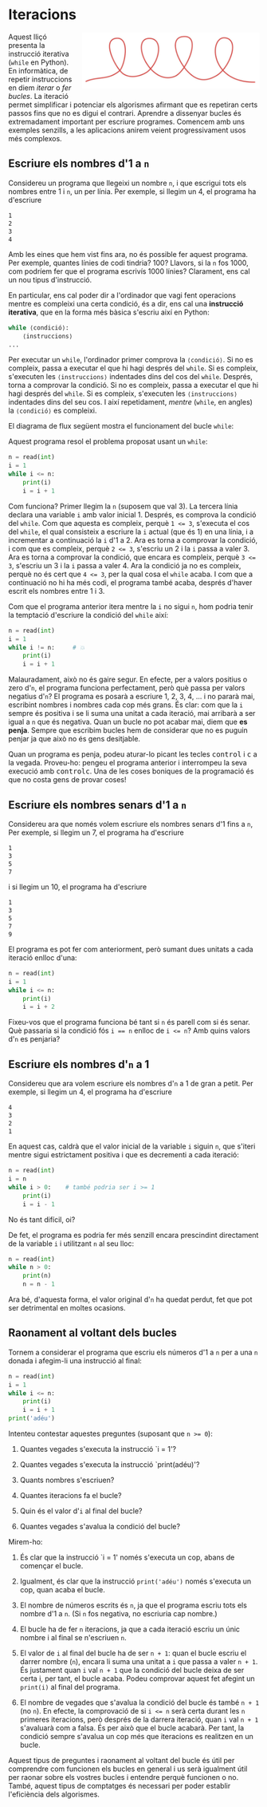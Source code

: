 
# Iteracions

<img src='./iteracions.png' style='height: 8em; float: right; margin: 0 0 1em 1em;'/>

Aquest lliçó presenta la instrucció iterativa (`while` en Python). En informàtica, de
repetir instruccions en diem *iterar* o *fer bucles*. La iteració permet simplificar i
potenciar els algorismes afirmant que es repetiran certs passos fins que no es
digui el contrari. Aprendre a dissenyar bucles és extremadament important per
escriure programes. Comencem amb uns exemples senzills, a les aplicacions anirem veient progressivament usos més complexos.


## Escriure els nombres d'1 a `n`

Considereu un programa que llegeixi un nombre `n`, i que escrigui tots els nombres entre 1 i `n`, un per línia. Per exemple, si llegim un 4, el programa ha d'escriure

```text
1
2
3
4
```

Amb les eines que hem vist fins ara, no és possible fer aquest programa. Per exemple, quantes línies de codi tindria? 100? Llavors, si la `n` fos 1000, com podríem fer que el programa escrivís 1000 línies? Clarament, ens cal un nou tipus d'instrucció.

En particular, ens cal poder dir a l'ordinador que vagi fent operacions mentre es compleixi una certa condició, és a dir, ens cal una **instrucció iterativa**, que en la forma més bàsica s'escriu així en Python:

```python
while ⟨condició⟩:
    ⟨instruccions⟩
...
```

Per executar un `while`, l'ordinador primer comprova la `⟨condició⟩`.
Si no es compleix, passa a executar el que hi hagi després del `while`.
Si es compleix, s'executen les `⟨instruccions⟩` indentades dins del cos del `while`.
Després, torna a comprovar la condició.
Si no es compleix, passa a executar el que hi hagi després del `while`.
Si es compleix,  s'executen les `⟨instruccions⟩` indentades dins del seu cos.
I així repetidament, _mentre_ (`while`, en angles) la `⟨condició⟩`
es compleixi.

El diagrama de flux següent mostra el funcionament del bucle `while`:

<MyFlowChart src='flow-while.ts'/>

Aquest programa resol el problema proposat usant un `while`:

```python
n = read(int)
i = 1
while i <= n:
    print(i)
    i = i + 1
```

Com funciona?
Primer llegim la `n` (suposem que val 3).
La tercera línia
declara una variable `i` amb valor inicial 1.
Després, es comprova la condició del `while`.
Com que aquesta es compleix, perquè `1 <= 3`,
s'executa el cos del `while`,
el qual consisteix a escriure la `i` actual (que és 1) en una línia,
i a incrementar a continuació la `i` d'1 a 2.
Ara es torna a comprovar la condició,
i com que es compleix, perquè `2 <= 3`, s'escriu un 2 i la `i` passa a valer 3.
Ara es torna a comprovar la condició,
que encara es compleix, perquè `3 <= 3`, s'escriu un 3 i la `i` passa a valer 4.
Ara la condició ja no es compleix,
perquè no és cert que `4 <= 3`,
per la qual cosa el `while` acaba.
I com que a continuació no hi ha més codi, el programa també acaba,
després d'haver escrit els nombres entre 1 i 3.

Com que el programa anterior itera mentre la `i` no sigui `n`, hom podria tenir la temptació d'escriure la condició del `while` així:

```python
n = read(int)
i = 1
while i != n:     # 💥
    print(i)
    i = i + 1
```

Malauradament, això no és gaire segur. En efecte, per a valors positius o zero d'`n`, el programa funciona perfectament, però què passa per valors negatius d'`n`? El programa es posarà a escriure 1, 2, 3, 4, ... i no pararà mai, escribint nombres i nombres cada cop més grans. És clar: com que la `i` sempre és positiva i se li suma una unitat a cada iteració, mai arribarà a ser igual a `n` que és negativa. Quan un bucle no pot acabar mai, diem que **es penja**. Sempre que escribim bucles hem de considerar que no es puguin penjar ja que això no és gens desitjable.

Quan un programa es penja, podeu aturar-lo picant les tecles <kbd>control</kbd> i <kbd>c</kbd> a la vegada. Proveu-ho: pengeu el programa anterior i interrompeu la seva execució amb <kbd>control</kbd><kbd>c</kbd>. Una de les coses boniques de la programació és que no costa gens de provar coses!


## Escriure els nombres senars d'1 a `n`

Considereu ara que només volem escriure els nombres senars d'1 fins a `n`, Per exemple, si llegim un 7, el programa ha d'escriure

```text
1
3
5
7
```

i si llegim un 10, el programa ha d'escriure

```text
1
3
5
7
9
```

El programa es pot fer com anteriorment, però sumant dues unitats a cada iteració enlloc d'una:

```python
n = read(int)
i = 1
while i <= n:
    print(i)
    i = i + 2
```

Fixeu-vos que el programa funciona bé tant si `n` és parell com si és senar. Què passaria si la condició fós `i == n` enlloc de `i <= n`? Amb quins valors d'`n` es penjaria?


## Escriure els nombres d'`n` a 1

Considereu que ara volem escriure els nombres d'`n` a 1 de gran a petit. Per exemple, si llegim un 4, el programa ha d'escriure

```text
4
3
2
1
```

En aquest cas, caldrà que el valor inicial de la variable `i` siguin `n`,  que s'iteri mentre sigui estrictament positiva i que es decrementi a cada iteració:

```python
n = read(int)
i = n
while i > 0:    # també podria ser i >= 1
    print(i)
    i = i - 1
```

No és tant difícil, oi?

De fet, el programa es podria fer més senzill encara prescindint directament de la variable `i` i utilitzant `n` al seu lloc:

```python
n = read(int)
while n > 0:
    print(n)
    n = n - 1
```

Ara bé, d'aquesta forma, el valor original d'`n` ha quedat perdut, fet que pot ser detrimental en moltes ocasions.


## Raonament al voltant dels bucles

Tornem a considerar el programa que escriu els números d'1 a `n` per a una `n` donada i afegim-li una instrucció al final:

```python
n = read(int)
i = 1
while i <= n:
    print(i)
    i = i + 1
print('adéu')
```

Intenteu contestar aquestes preguntes (suposant que `n >= 0`):

1. Quantes vegades s'executa la instrucció `i = 1'?

1. Quantes vegades s'executa la instrucció `print(adéu)'?

1. Quants nombres s'escriuen?

1. Quantes iteracions fa el bucle?

1. Quin és el valor d'`i` al final del bucle?

1. Quantes vegades s'avalua la condició del bucle?



Mirem-ho:

1. És clar que la instrucció `i = 1' només s'executa un cop, abans de començar el bucle.

1. Igualment, és clar que la instrucció `print('adéu')` només s'executa un cop, quan acaba el bucle.

1. El nombre de números escrits és `n`, ja que el programa escriu tots els nombre d'1 a `n`. (Si `n` fos negativa, no escriuria cap nombre.)

1. El bucle ha de fer `n` iteracions, ja que a cada iteració escriu un únic nombre i al final se n'escriuen `n`.

1. El valor de `i` al final del bucle ha de ser `n + 1`: quan el bucle escriu el darrer nombre (`n`), encara li suma una unitat a `i` que passa a valer `n + 1`. És justament quan `i` val `n + 1` que la condició del bucle deixa de ser certa i, per tant, el bucle acaba. Podeu comprovar aquest fet afegint un `print(i)` al final del programa.

1. El nombre de vegades que s'avalua la condició del bucle és també `n + 1` (no `n`). En efecte, la comprovació de si `i <= n` serà certa durant les `n` primeres iteracions, però després de la darrera iteració, quan `i` val `n + 1` s'avaluarà com a falsa. És per això que el bucle acabarà. Per tant, la condició sempre s'avalua un cop més que iteracions es realitzen en un bucle.

Aquest tipus de preguntes i raonament al voltant del bucle és útil per comprendre com funcionen els bucles en general i us serà igualment útil per raonar sobre els vostres bucles i entendre perquè funcionen o no. També, aquest tipus de comptatges és necessari per poder establir l'eficiència dels algorismes.


<Autors autors="jpetit roura"/>
